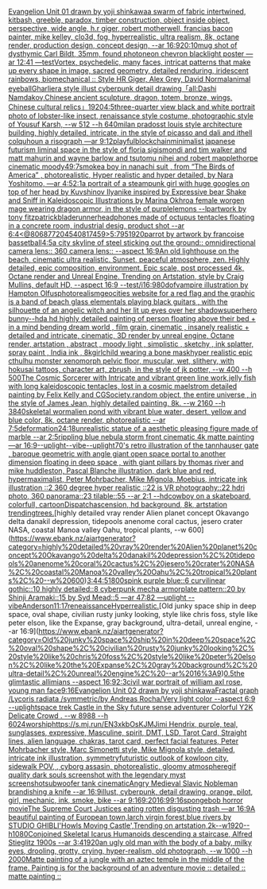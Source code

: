 [Evangelion Unit 01 drawn by yoji shinkawa](https://www.ebank.nz/aiartgenerator?category=Evangelion%20Unit%2001%20drawn%20by%20yoji%20shinkawa)[a swarm of fabric intertwined, kitbash, greeble, paradox, timber construction, object inside object, perspective, wide angle, h.r giger, robert motherwell, francias bacon painter, mike kelley, clo3d, fog, hyperrealistic, ultra realism, 8k, octane render, production design, concept design, --ar 16:9](https://www.ebank.nz/aiartgenerator?category=a%20swarm%20of%20fabric%20intertwined%2C%20kitbash%2C%20greeble%2C%20paradox%2C%20timber%20construction%2C%20object%20inside%20object%2C%20perspective%2C%20wide%20angle%2C%20h.r%20giger%2C%20robert%20motherwell%2C%20francias%20bacon%20painter%2C%20mike%20kelley%2C%20clo3d%2C%20fog%2C%20hyperrealistic%2C%20ultra%20realism%2C%208k%2C%20octane%20render%2C%20production%20design%2C%20concept%20design%2C%20--ar%2016%3A9)[20:10](https://www.ebank.nz/aiartgenerator?category=20%3A10)[mug shot of dysthymic Carl Bildt, 35mm, found photo](https://www.ebank.nz/aiartgenerator?category=mug%20shot%20of%20dysthymic%20Carl%20Bildt%2C%2035mm%2C%20found%20photo)[neon chevron blacklight poster —ar 12:41 —test](https://www.ebank.nz/aiartgenerator?category=neon%20chevron%20blacklight%20poster%20%E2%80%94ar%2012%3A41%20%E2%80%94test)[Vortex, psychedelic, many faces, intricat patterns that make up every shape in image, sacred geometry, detailed renduring, iridescent rainbows, biomechanical :: Style HR Giger, Alex Grey, David Normal](https://www.ebank.nz/aiartgenerator?category=Vortex%2C%20psychedelic%2C%20many%20faces%2C%20intricat%20patterns%20that%20make%20up%20every%20shape%20in%20image%2C%20sacred%20geometry%2C%20detailed%20renduring%2C%20iridescent%20rainbows%2C%20biomechanical%20%3A%3A%20Style%20HR%20Giger%2C%20Alex%20Grey%2C%20David%20Normal)[animal eyeball](https://www.ebank.nz/aiartgenerator?category=animal%20eyeball)[Gharliera style illust cyberpunk detail drawing](https://www.ebank.nz/aiartgenerator?category=Gharliera%20style%20illust%20cyberpunk%20detail%20drawing)[「all:Dashi Namdakov,Chinese ancient sculpture, dragon, totem, bronze, wings, Chinese cultural relics」](https://www.ebank.nz/aiartgenerator?category=%E3%80%8Call%3ADashi%20Namdakov%2CChinese%20ancient%20sculpture%2C%20dragon%2C%20totem%2C%20bronze%2C%20wings%2C%20Chinese%20cultural%20relics%E3%80%8D)[1920](https://www.ebank.nz/aiartgenerator?category=1920)[4:5](https://www.ebank.nz/aiartgenerator?category=4%3A5)[three-quarter view black and white portrait photo of lobster-like insect, renaissance style costume, photographic style of Yousuf Karsh, --w 512 --h 640](https://www.ebank.nz/aiartgenerator?category=three-quarter%20view%20black%20and%20white%20portrait%20photo%20of%20lobster-like%20insect%2C%20renaissance%20style%20costume%2C%20photographic%20style%20of%20Yousuf%20Karsh%2C%20--w%20512%20--h%20640)[milan prados](https://www.ebank.nz/aiartgenerator?category=milan%20prados)[st louis style architecture building, highly detailed, intricate, in the style of picasso and dali and ithell colquhoun a risograph —ar 9:12](https://www.ebank.nz/aiartgenerator?category=st%20louis%20style%20architecture%20building%2C%20highly%20detailed%2C%20intricate%2C%20in%20the%20style%20of%20picasso%20and%20dali%20and%20ithell%20colquhoun%20a%20risograph%20%E2%80%94ar%209%3A12)[playful](https://www.ebank.nz/aiartgenerator?category=playful)[blockchain](https://www.ebank.nz/aiartgenerator?category=blockchain)[minimalist japanese futurism liminal space in the style of floria sigismondi and tim walker and matt mahurin and wayne barlow and tsutomu nihei and robert mapplethorpe cinematic moody](https://www.ebank.nz/aiartgenerator?category=minimalist%20japanese%20futurism%20liminal%20space%20in%20the%20style%20of%20floria%20sigismondi%20and%20tim%20walker%20and%20matt%20mahurin%20and%20wayne%20barlow%20and%20tsutomu%20nihei%20and%20robert%20mapplethorpe%20cinematic%20moody)[49:7](https://www.ebank.nz/aiartgenerator?category=49%3A7)[smoke](https://www.ebank.nz/aiartgenerator?category=smoke)[a boy in nanachi suit , from “The Birds of America” , photorealistic, Hyper realistic and hyper detailed, by  Nara Yoshitomo, —ar 4:5](https://www.ebank.nz/aiartgenerator?category=a%20boy%20in%20nanachi%20suit%20%2C%20from%20%E2%80%9CThe%20Birds%20of%20America%E2%80%9D%20%2C%20photorealistic%2C%20Hyper%20realistic%20and%20hyper%20detailed%2C%20by%20%20Nara%20Yoshitomo%2C%20%E2%80%94ar%204%3A5)[2:1](https://www.ebank.nz/aiartgenerator?category=2%3A1)[a portrait of a steampunk girl with huge googles on top of her head by Kuvshinov Ilya](https://www.ebank.nz/aiartgenerator?category=a%20portrait%20of%20a%20steampunk%20girl%20with%20huge%20googles%20on%20top%20of%20her%20head%20by%20Kuvshinov%20Ilya)[nike inspired by Expressive bear Shake and Sniff in Kaleidoscopic Illustrations by Marina Okhro](https://www.ebank.nz/aiartgenerator?category=nike%20inspired%20by%20Expressive%20bear%20Shake%20and%20Sniff%20in%20Kaleidoscopic%20Illustrations%20by%20Marina%20Okhro)[a female worgen mage wearing dragon armor, in the style of purplelemons --lp](https://www.ebank.nz/aiartgenerator?category=a%20female%20worgen%20mage%20wearing%20dragon%20armor%2C%20in%20the%20style%20of%20purplelemons%20--lp)[artwork by tony fitzpatrick](https://www.ebank.nz/aiartgenerator?category=artwork%20by%20tony%20fitzpatrick)[bladerunner](https://www.ebank.nz/aiartgenerator?category=bladerunner)[headphones made of octupus tentacles floating in a concrete room, industrial desig, product shot --ar 6:4](https://www.ebank.nz/aiartgenerator?category=headphones%20made%20of%20octupus%20tentacles%20floating%20in%20a%20concrete%20room%2C%20industrial%20desig%2C%20product%20shot%20--ar%206%3A4)[<@806877204540817459>](https://www.ebank.nz/aiartgenerator?category=%3C%40806877204540817459%3E)[5:7](https://www.ebank.nz/aiartgenerator?category=5%3A7)[95](https://www.ebank.nz/aiartgenerator?category=95)[1920](https://www.ebank.nz/aiartgenerator?category=1920)[parrot by artwork by francoise basset](https://www.ebank.nz/aiartgenerator?category=parrot%20by%20artwork%20by%20francoise%20basset)[ball](https://www.ebank.nz/aiartgenerator?category=ball)[4:5](https://www.ebank.nz/aiartgenerator?category=4%3A5)[a city skyline of steel sticking out the ground:: omnidirectional camera lens:: 360 camera lens:: --aspect 16:9](https://www.ebank.nz/aiartgenerator?category=a%20city%20skyline%20of%20steel%20sticking%20out%20the%20ground%3A%3A%20omnidirectional%20camera%20lens%3A%3A%20360%20camera%20lens%3A%3A%20--aspect%2016%3A9)[An old lighthouse on the beach, cinematic ultra realistic. Sunset, peaceful atmosphere, zen. Highly detailed, epic composition, environment. Epic scale, post processed 4k, Octane render and Unreal Engine. Trending on Artstation, style by Craig Mullins, default HD, --aspect 16:9 --test](https://www.ebank.nz/aiartgenerator?category=An%20old%20lighthouse%20on%20the%20beach%2C%20cinematic%20ultra%20realistic.%20Sunset%2C%20peaceful%20atmosphere%2C%20zen.%20Highly%20detailed%2C%20epic%20composition%2C%20environment.%20Epic%20scale%2C%20post%20processed%204k%2C%20Octane%20render%20and%20Unreal%20Engine.%20Trending%20on%20Artstation%2C%20style%20by%20Craig%20Mullins%2C%20default%20HD%2C%20--aspect%2016%3A9%20--test)[/i](https://www.ebank.nz/aiartgenerator?category=/i)[16:9](https://www.ebank.nz/aiartgenerator?category=16%3A9)[80](https://www.ebank.nz/aiartgenerator?category=80)[dof](https://www.ebank.nz/aiartgenerator?category=dof)[vampire illustration by Hampton Olfus](https://www.ebank.nz/aiartgenerator?category=vampire%20illustration%20by%20Hampton%20Olfus)[photorealism](https://www.ebank.nz/aiartgenerator?category=photorealism)[geocities website for a red flag and the graphic is a band of beach glass elementals playing black guitars , with the silhouette of an angelic witch and her lit up eyes over her shadow](https://www.ebank.nz/aiartgenerator?category=geocities%20website%20for%20a%20red%20flag%20and%20the%20graphic%20is%20a%20band%20of%20beach%20glass%20elementals%20playing%20black%20guitars%20%2C%20with%20the%20silhouette%20of%20an%20angelic%20witch%20and%20her%20lit%20up%20eyes%20over%20her%20shadow)[superhero bunny](https://www.ebank.nz/aiartgenerator?category=superhero%20bunny)[--hd](https://www.ebank.nz/aiartgenerator?category=--hd)[a hd highly detailed painting of person floating above their bed + in a mind bending dream world , film grain, cinematic , insanely realistic + detailed and intricate, cinematic, 3D render by unreal engine, Octane render, artstation , abstract , moody light , simplistic , sketchy , ink splatter, spray paint , India ink , 8k](https://www.ebank.nz/aiartgenerator?category=a%20hd%20highly%20detailed%20painting%20of%20person%20floating%20above%20their%20bed%20%2B%20in%20a%20mind%20bending%20dream%20world%20%2C%20film%20grain%2C%20cinematic%20%2C%20insanely%20realistic%20%2B%20detailed%20and%20intricate%2C%20cinematic%2C%203D%20render%20by%20unreal%20engine%2C%20Octane%20render%2C%20artstation%20%2C%20abstract%20%2C%20moody%20light%20%2C%20simplistic%20%2C%20sketchy%20%2C%20ink%20splatter%2C%20spray%20paint%20%2C%20India%20ink%20%2C%208k)[girl](https://www.ebank.nz/aiartgenerator?category=girl)[child wearing a bone mask](https://www.ebank.nz/aiartgenerator?category=child%20wearing%20a%20bone%20mask)[hyper realistic epic cthulhu monster xenomorph pelvic floor, muscular, wet, slithery, with hokusai tattoos, character art, zbrush, in the style of jk potter, --w 400 --h 500](https://www.ebank.nz/aiartgenerator?category=hyper%20realistic%20epic%20cthulhu%20monster%20xenomorph%20pelvic%20floor%2C%20muscular%2C%20wet%2C%20slithery%2C%20with%20hokusai%20tattoos%2C%20character%20art%2C%20zbrush%2C%20in%20the%20style%20of%20jk%20potter%2C%20--w%20400%20--h%20500)[The Cosmic Sorcerer with Intricate and vibrant green line work,jelly fish with long kaleidoscopic tentacles, lost in a cosmic maelstrom detailed painting by Felix Kelly and CGSociety.random object, the entire universe , in the style of James Jean, highly detailed painting, 8k. --w 2160 --h 3840](https://www.ebank.nz/aiartgenerator?category=The%20Cosmic%20Sorcerer%20with%20Intricate%20and%20vibrant%20green%20line%20work%2Cjelly%20fish%20with%20long%20kaleidoscopic%20tentacles%2C%20lost%20in%20a%20cosmic%20maelstrom%20detailed%20painting%20by%20Felix%20Kelly%20and%20CGSociety.random%20object%2C%20the%20entire%20universe%20%2C%20in%20the%20style%20of%20James%20Jean%2C%20highly%20detailed%20painting%2C%208k.%20--w%202160%20--h%203840)[skeletal worm](https://www.ebank.nz/aiartgenerator?category=skeletal%20worm)[alien pond with vibrant blue water, desert, yellow and blue color, 8k, octane render, photorealistic --ar 7:5](https://www.ebank.nz/aiartgenerator?category=alien%20pond%20with%20vibrant%20blue%20water%2C%20desert%2C%20yellow%20and%20blue%20color%2C%208k%2C%20octane%20render%2C%20photorealistic%20--ar%207%3A5)[deformation](https://www.ebank.nz/aiartgenerator?category=deformation)[24:18](https://www.ebank.nz/aiartgenerator?category=24%3A18)[unrealistic statue of a aesthetic pleasing figure made of marble --ar 2:5](https://www.ebank.nz/aiartgenerator?category=unrealistic%20statue%20of%20a%20aesthetic%20pleasing%20figure%20made%20of%20marble%20--ar%202%3A5)[rippling blue nebula storm front cinematic 4k matte painting —ar 16:9](https://www.ebank.nz/aiartgenerator?category=rippling%20blue%20nebula%20storm%20front%20cinematic%204k%20matte%20painting%20%E2%80%94ar%2016%3A9)[--uplight](https://www.ebank.nz/aiartgenerator?category=--uplight)[--vibe](https://www.ebank.nz/aiartgenerator?category=--vibe)[--uplight](https://www.ebank.nz/aiartgenerator?category=--uplight)[70's retro illustration of the tannhauser gate , baroque geometric with angle giant open space portal to another dimension floating in deep space , with giant pillars by thomas river and mike huddleston, Pascal Blanche illustration, dark blue and red, hypermaximalist, Peter Mohrbacher, Mike Mignola, Moebius, intricate ink illustration ::2 360 degree hyper realistic ::22 is VR photography::22 hdri photo, 360 panorama::23 tilable::55 --ar 2:1 --hd](https://www.ebank.nz/aiartgenerator?category=70%27s%20retro%20illustration%20of%20the%20tannhauser%20gate%20%2C%20baroque%20geometric%20with%20angle%20giant%20open%20space%20portal%20to%20another%20dimension%20floating%20in%20deep%20space%20%2C%20with%20giant%20pillars%20by%20thomas%20river%20and%20mike%20huddleston%2C%20Pascal%20Blanche%20illustration%2C%20dark%20blue%20and%20red%2C%20hypermaximalist%2C%20Peter%20Mohrbacher%2C%20Mike%20Mignola%2C%20Moebius%2C%20intricate%20ink%20illustration%20%3A%3A2%20360%20degree%20hyper%20realistic%20%3A%3A22%20is%20VR%20photography%3A%3A22%20hdri%20photo%2C%20360%20panorama%3A%3A23%20tilable%3A%3A55%20--ar%202%3A1%20--hd)[cowboy on a skateboard, colorfull, cartoon](https://www.ebank.nz/aiartgenerator?category=cowboy%20on%20a%20skateboard%2C%20colorfull%2C%20cartoon)[Dispatch](https://www.ebank.nz/aiartgenerator?category=Dispatch)[ascension, hd background, 8k, artstation trending](https://www.ebank.nz/aiartgenerator?category=ascension%2C%20hd%20background%2C%208k%2C%20artstation%20trending)[trees.](https://www.ebank.nz/aiartgenerator?category=trees.)[highly detailed vray render Alien planet concept Okavango delta danakil depression, tidepools anenome coral cactus, jesero crater NASA, coastal Manoa valley Oahu, tropical plants, --w 600](https://www.ebank.nz/aiartgenerator?category=highly%20detailed%20vray%20render%20Alien%20planet%20concept%20Okavango%20delta%20danakil%20depression%2C%20tidepools%20anenome%20coral%20cactus%2C%20jesero%20crater%20NASA%2C%20coastal%20Manoa%20valley%20Oahu%2C%20tropical%20plants%2C%20--w%20600)[3:4](https://www.ebank.nz/aiartgenerator?category=3%3A4)[4:5](https://www.ebank.nz/aiartgenerator?category=4%3A5)[1800s](https://www.ebank.nz/aiartgenerator?category=1800s)[pink purple blue::6 curvilinear gothic::10 highly detailed::8 cyberpunk mecha armorplate pattern::20 by Shinji Aramaki::15 by Syd Mead::5 —ar 47:82 —uplight --vibe](https://www.ebank.nz/aiartgenerator?category=pink%20purple%20blue%3A%3A6%20curvilinear%20gothic%3A%3A10%20highly%20detailed%3A%3A8%20cyberpunk%20mecha%20armorplate%20pattern%3A%3A20%20by%20Shinji%20Aramaki%3A%3A15%20by%20Syd%20Mead%3A%3A5%20%E2%80%94ar%2047%3A82%20%E2%80%94uplight%20--vibe)[Anderson](https://www.ebank.nz/aiartgenerator?category=Anderson)[11:17](https://www.ebank.nz/aiartgenerator?category=11%3A17)[reneaissance](https://www.ebank.nz/aiartgenerator?category=reneaissance)[Hyperrealistic.](https://www.ebank.nz/aiartgenerator?category=Hyperrealistic.)[Old junky space ship in deep space, oval shape, civilian rusty junky looking, style like chris foss, style like peter elson, like the Expanse, gray background, ultra-detail, unreal engine, --ar 16:9](https://www.ebank.nz/aiartgenerator?category=Old%20junky%20space%20ship%20in%20deep%20space%2C%20oval%20shape%2C%20civilian%20rusty%20junky%20looking%2C%20style%20like%20chris%20foss%2C%20style%20like%20peter%20elson%2C%20like%20the%20Expanse%2C%20gray%20background%2C%20ultra-detail%2C%20unreal%20engine%2C%20--ar%2016%3A9)[0.5](https://www.ebank.nz/aiartgenerator?category=0.5)[the glimtastic allimians --aspect 16:9](https://www.ebank.nz/aiartgenerator?category=the%20glimtastic%20allimians%20--aspect%2016%3A9)[2:3](https://www.ebank.nz/aiartgenerator?category=2%3A3)[civil war portrait of william axl rose, young man face](https://www.ebank.nz/aiartgenerator?category=civil%20war%20portrait%20of%20william%20axl%20rose%2C%20young%20man%20face)[9:16](https://www.ebank.nz/aiartgenerator?category=9%3A16)[Evangelion Unit 02 drawn by yoji shinkawa](https://www.ebank.nz/aiartgenerator?category=Evangelion%20Unit%2002%20drawn%20by%20yoji%20shinkawa)[Fractal graph /Lycoris radiata /symmetric/by Andreas Rocha/Very light color   --aspect 6:9 --uplight](https://www.ebank.nz/aiartgenerator?category=Fractal%20graph%20/Lycoris%20radiata%20/symmetric/by%20Andreas%20Rocha/Very%20light%20color%20%20%20--aspect%206%3A9%20--uplight)[space trek Castle in the Sky future sense adventurer Colorful Y2K Delicate Crowd . --w 8988 --h 6024](https://www.ebank.nz/aiartgenerator?category=space%20trek%20Castle%20in%20the%20Sky%20future%20sense%20adventurer%20Colorful%20Y2K%20Delicate%20Crowd%20.%20--w%208988%20--h%206024)[worship](https://www.ebank.nz/aiartgenerator?category=worship)[<https://s.mj.run/EN3xkbOsKJM>](https://www.ebank.nz/aiartgenerator?category=%3Chttps%3A//s.mj.run/EN3xkbOsKJM%3E)[Jimi Hendrix, purple, teal, sunglasses, expressive, Masculine, spirit, DMT, LSD, Tarot Card, Straight lines, alien language, chakras, tarot card, perfect facial features, Peter Mohrbacher style, Marc Simonetti style, Mike Mignola style, detailed, intricate ink illustration, symmetry](https://www.ebank.nz/aiartgenerator?category=Jimi%20Hendrix%2C%20purple%2C%20teal%2C%20sunglasses%2C%20expressive%2C%20Masculine%2C%20spirit%2C%20DMT%2C%20LSD%2C%20Tarot%20Card%2C%20Straight%20lines%2C%20alien%20language%2C%20chakras%2C%20tarot%20card%2C%20perfect%20facial%20features%2C%20Peter%20Mohrbacher%20style%2C%20Marc%20Simonetti%20style%2C%20Mike%20Mignola%20style%2C%20detailed%2C%20intricate%20ink%20illustration%2C%20symmetry)[futuristic outlook of kowloon city, sidewalk POV, , cyborg assasin, photorealistic, gloomy atmosphere](https://www.ebank.nz/aiartgenerator?category=futuristic%20outlook%20of%20kowloon%20city%2C%20sidewalk%20POV%2C%20%2C%20cyborg%20assasin%2C%20photorealistic%2C%20gloomy%20atmosphere)[gif quality dark souls screenshot with the legendary myst screenshot](https://www.ebank.nz/aiartgenerator?category=gif%20quality%20dark%20souls%20screenshot%20with%20the%20legendary%20myst%20screenshot)[subwoofer tank cinematic](https://www.ebank.nz/aiartgenerator?category=subwoofer%20tank%20cinematic)[Angry Medieval Slavic Nobleman brandishing a knife --ar 16:9](https://www.ebank.nz/aiartgenerator?category=Angry%20Medieval%20Slavic%20Nobleman%20brandishing%20a%20knife%20--ar%2016%3A9)[illust, cyberpunk, detail drawing, orange, pilot, girl, mechanic, ink, smoke, bike --ar 9:16](https://www.ebank.nz/aiartgenerator?category=illust%2C%20cyberpunk%2C%20detail%20drawing%2C%20orange%2C%20pilot%2C%20girl%2C%20mechanic%2C%20ink%2C%20smoke%2C%20bike%20--ar%209%3A16)[9:20](https://www.ebank.nz/aiartgenerator?category=9%3A20)[16:9](https://www.ebank.nz/aiartgenerator?category=16%3A9)[9:16](https://www.ebank.nz/aiartgenerator?category=9%3A16)[spongebob horror movie](https://www.ebank.nz/aiartgenerator?category=spongebob%20horror%20movie)[The Supreme Court Justices eating rotten disgusting trash —ar 16:9](https://www.ebank.nz/aiartgenerator?category=The%20Supreme%20Court%20Justices%20eating%20rotten%20disgusting%20trash%20%E2%80%94ar%2016%3A9)[A beautiful painting of European town,larch virgin forest,blue rivers,by STUDIO GHIBLI'Howls Moving Castle',Trending on artstation,2k--w1920--h1080](https://www.ebank.nz/aiartgenerator?category=A%20beautiful%20painting%20of%20European%20town%2Clarch%20virgin%20forest%2Cblue%20rivers%2Cby%20STUDIO%20GHIBLI%27Howls%20Moving%20Castle%27%2CTrending%20on%20artstation%2C2k--w1920--h1080)[Conjoined Skeletal Icarus Humanoids descending a staircase, Alfred Stieglitz 1900s --ar 3:4](https://www.ebank.nz/aiartgenerator?category=Conjoined%20Skeletal%20Icarus%20Humanoids%20descending%20a%20staircase%2C%20Alfred%20Stieglitz%201900s%20--ar%203%3A4)[1920](https://www.ebank.nz/aiartgenerator?category=1920)[an ugly old man with the body of a baby, milky eyes, drooling, grotty, crying, hyper-realism, old photograph, --w 1000 --h 2000](https://www.ebank.nz/aiartgenerator?category=an%20ugly%20old%20man%20with%20the%20body%20of%20a%20baby%2C%20milky%20eyes%2C%20drooling%2C%20grotty%2C%20crying%2C%20hyper-realism%2C%20old%20photograph%2C%20--w%201000%20--h%202000)[Matte painting of a jungle with an aztec temple in the middle of the frame. Painting is for the background of an adventure movie :: detailed :: matte painting ::](https://www.ebank.nz/aiartgenerator?category=Matte%20painting%20of%20a%20jungle%20with%20an%20aztec%20temple%20in%20the%20middle%20of%20the%20frame.%20Painting%20is%20for%20the%20background%20of%20an%20adventure%20movie%20%3A%3A%20detailed%20%3A%3A%20matte%20painting%20%3A%3A)